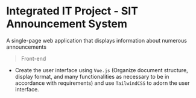 # Integrated IT Project - SIT Announcement System
A single-page web application that displays information about numerous announcements


> Front-end
- Create the user interface using `Vue.js` (Organize document structure, display format, and many functionalities as necessary to be in accordance with requirements) and use `TailwindCSS` to adorn the user interface.
